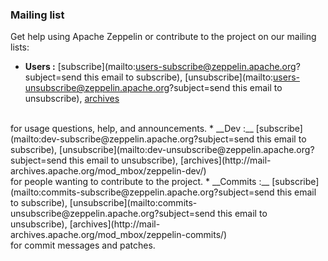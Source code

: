### Mailing list

Get help using Apache Zeppelin or contribute to the project on our mailing lists:

* __Users :__ [subscribe](mailto:users-subscribe@zeppelin.apache.org?subject=send this email to subscribe),     [unsubscribe](mailto:users-unsubscribe@zeppelin.apache.org?subject=send this email to unsubscribe), [archives](http://mail-archives.apache.org/mod_mbox/zeppelin-users/)
<br/>
for usage questions, help, and announcements.
* __Dev :__ [subscribe](mailto:dev-subscribe@zeppelin.apache.org?subject=send this email to subscribe), [unsubscribe](mailto:dev-unsubscribe@zeppelin.apache.org?subject=send this email to unsubscribe), [archives](http://mail-archives.apache.org/mod_mbox/zeppelin-dev/)
<br/>
for people wanting to contribute to the project.
* __Commits :__ [subscribe](mailto:commits-subscribe@zeppelin.apache.org?subject=send this email to subscribe), [unsubscribe](mailto:commits-unsubscribe@zeppelin.apache.org?subject=send this email to unsubscribe), [archives](http://mail-archives.apache.org/mod_mbox/zeppelin-commits/)
<br/>
for commit messages and patches.
